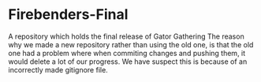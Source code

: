 # Firebenders-Final
A repository which holds the final release of Gator Gathering
The reason why we made a new repository rather than using the old one, is that the old one had a problem
where when commiting changes and pushing them, it would delete a lot of our progress. We have suspect
this is because of an incorrectly made gitignore file.
